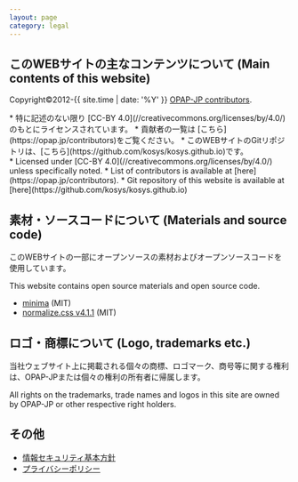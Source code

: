 ```yaml
---
layout: page
category: legal
---
```


## このWEBサイトの主なコンテンツについて <span class="heading-inline-tagline">(Main contents of this website)</span>
Copyright&copy;2012-{{ site.time | date: '%Y' }} [OPAP-JP contributors](https://opap.jp/contributors).

<div markdown="1">
* 特に記述のない限り [CC-BY 4.0](//creativecommons.org/licenses/by/4.0/) のもとにライセンスされています。 
* 貢献者の一覧は [こちら](https://opap.jp/contributors)をご覧ください。
* このWEBサイトのGitリポジトリは、[こちら](https://github.com/kosys/kosys.github.io)です。
</div>

<div markdown="1">
* Licensed under [CC-BY 4.0](//creativecommons.org/licenses/by/4.0/) unless specifically noted. 
* List of contributors is available at [here](https://opap.jp/contributors). 
* Git repository of this website is available at [here](https://github.com/kosys/kosys.github.io)
</div>


## 素材・ソースコードについて <span class="heading-inline-tagline">(Materials and source code)</span>

このWEBサイトの一部にオープンソースの素材およびオープンソースコードを使用しています。

This website contains open source materials and open source code.

* [minima](https://github.com/jekyll/minima) (MIT)
* [normalize.css v4.1.1](https://github.com/necolas/normalize.css) (MIT)


## ロゴ・商標について <span class="heading-inline-tagline">(Logo, trademarks etc.)</span>

当社ウェブサイト上に掲載される個々の商標、ロゴマーク、商号等に関する権利は、OPAP-JPまたは個々の権利の所有者に帰属します。

All rights on the trademarks, trade names and logos in this site are owned by OPAP-JP or other respective right holders.


## その他

* [情報セキュリティ基本方針](./security.html)
* [プライバシーポリシー](./privacy.html)